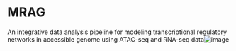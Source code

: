 # MRAG
An integrative data analysis pipeline for modeling transcriptional regulatory networks in accessible genome using ATAC-seq and RNA-seq data![image](https://github.com/Cherry-Kim/MRAG/assets/64776690/24f8557c-23f1-41be-83bf-b9b88c0cd9dc)



